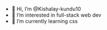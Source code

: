 - 👋 Hi, I’m @Kishalay-kundu10
- 👀 I’m interested in full-stack web dev
- 🌱 I’m currently learning css

<!---
Kishalay-kundu10/Kishalay-kundu10 is a ✨ special ✨ repository because its `README.md` (this file) appears on your GitHub profile.
You can click the Preview link to take a look at your changes.
--->
